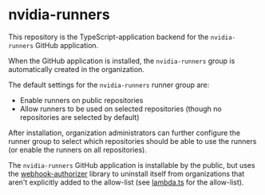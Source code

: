 # nvidia-runners

This repository is the TypeScript-application backend for the `nvidia-runners` GitHub application.

When the GitHub application is installed, the `nvidia-runners` group is automatically created in the organization.

The default settings for the `nvidia-runners` runner group are:

- Enable runners on public repositories
- Allow runners to be used on selected repositories (though no repositories are selected by default)

After installation, organization administrators can further configure the runner group to select which repositories should be able to use the runners (or enable the runners on all repositories).

The `nvidia-runners` GitHub application is installable by the public, but uses the [webhook-authorizer](https://github.com/nv-gha-runners/webhook-authorizer) library to uninstall itself from organizations that aren't explicitly added to the allow-list (see [lambda.ts](./src/lambda.ts) for the allow-list).
